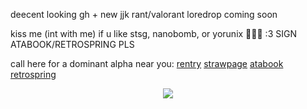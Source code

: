 deecent looking gh + new jjk rant/valorant loredrop coming soon

kiss me (int with me) if u like stsg, nanobomb, or yorunix 🐺💕🎀 :3 SIGN ATABOOK/RETROSPRING PLS

call here for a dominant alpha near you:
[rentry](https://rentry.co/satorussuguru) [strawpage](https://divinedogs.straw.page) [atabook](https://blackbetta.atabook.org) [retrospring](https://retrospring.net/@suguscrush)

<p align="center">
  <img src="https://files.catbox.moe/3de638.webp">
</p>
